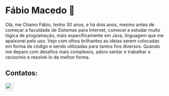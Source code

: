 # Fábio Macedo 👋

<!--
**fabio-macedo/fabio-macedo** is a ✨ _special_ ✨ repository because its `README.md` (this file) appears on your GitHub profile.

Here are some ideas to get you started:

- 🔭 I’m currently working on ...
- 🌱 I’m currently learning ...
- 👯 I’m looking to collaborate on ...
- 🤔 I’m looking for help with ...
- 💬 Ask me about ...
- 📫 How to reach me: ...
- 😄 Pronouns: ...
- ⚡ Fun fact: ...
-->

Olá, me Chamo Fábio, tenho 30 anos, e há dois anos, mesmo antes de começar a faculdade de Sistemas para Internet, comecei a estudar muito lógica de programação, mais especificamente em Java, linguagem que me apaixonei pelo uso.
Vejo com olhos brilhantes as ideias serem colocadas em forma de código e sendo utilizadas para tantos fins diversos. Quando me deparo com desafios mais complexos, adoro sentar e trabalhar o raciocínio e resolvê-lo da melhor forma.








## **Contatos:**
<img src="https://cdn.jsdelivr.net/gh/devicons/devicon@latest/icons/linkedin/linkedin-original.svg" href="https://www.linkedin.com/in/fabio-macedosouza/" heigth=25 width=25/>
